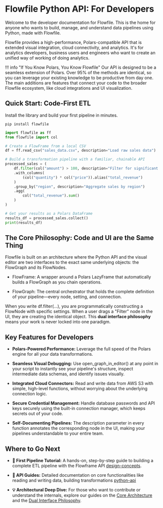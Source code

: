 # **Flowfile Python API: For Developers**

Welcome to the developer documentation for Flowfile. This is the home for anyone who wants to build, manage, and understand data pipelines using Python, made with Flowfile.

Flowfile provides a high-performance, Polars-compatible API that is extended visual integration, cloud connectivity, and analytics.
It's for analytics developers, business users and engineers who want to create an unified way of working of doing analytics.

!!! info "If You Know Polars, You Know Flowfile" 
    Our API is designed to be a seamless extension of Polars. Over 95% of the methods are identical, so you can leverage your existing knowledge to be productive from day one. The main additions are features that connect your code to the broader Flowfile ecosystem, like cloud integrations and UI visualization.


## **Quick Start: Code-First ETL**

Install the library and build your first pipeline in minutes.

```pip install flowfile```

```python
import flowfile as ff
from flowfile import col

# Create a FlowFrame from a local CSV
df = ff.read_csv("sales_data.csv", description="Load raw sales data")

# Build a transformation pipeline with a familiar, chainable API
processed_sales = (
    df.filter(col("amount") > 100, description="Filter for significant sales")
    .with_columns(
        (col("quantity") * col("price")).alias("total_revenue")
    )
    .group_by("region", description="Aggregate sales by region")
    .agg(
        col("total_revenue").sum()
    )
)

# Get your results as a Polars DataFrame
results_df = processed_sales.collect()
print(results_df)
```

## **The Core Philosophy: Code and UI are the Same Thing**

Flowfile is built on an architecture where the Python API and the visual editor are two interfaces to the exact same underlying objects: the FlowGraph and its FlowNodes.

- FlowFrame: A wrapper around a Polars LazyFrame that automatically builds a FlowGraph as you chain operations.

- FlowGraph: The central orchestrator that holds the complete definition of your pipeline—every node, setting, and connection.

When you write df.filter(...), you are programmatically constructing a FlowNode with specific settings. When a user drags a "Filter" node in the UI, they are creating the identical object. This **dual interface philosophy** means your work is never locked into one paradigm.


## **Key Features for Developers**

- **Polars-Powered Performance:** Leverage the full speed of the Polars engine for all your data transformations.

- **Seamless Visual Debugging:** Use open_graph_in_editor() at any point in your script to instantly see your pipeline's structure, inspect intermediate data schemas, and identify issues visually.

- **Integrated Cloud Connectors:** Read and write data from AWS S3 with simple, high-level functions, without worrying about the underlying connection logic.

- **Secure Credential Management:** Handle database passwords and API keys securely using the built-in connection manager, which keeps secrets out of your code.

- **Self-Documenting Pipelines:** The description parameter in every function annotates the corresponding node in the UI, making your pipelines understandable to your entire team.


## **Where to Go Next**

- **🚀 First Pipeline Tutorial:** A hands-on, step-by-step guide to building a complete ETL pipeline with the Flowframe API [design-concepts](python-api/design-concepts.md).

- **📖 API Guides:** Detailed documentation on core functionalities like reading and writing data, building transformations [python-api](python-api/index.md)

- **💡 Architectural Deep Dive:** For those who want to contribute or understand the internals, explore our guides on the [Core Architecture](core/flowfile-core.md) and the [Dual Interface Philosophy](flowfile-for-developers.md).
